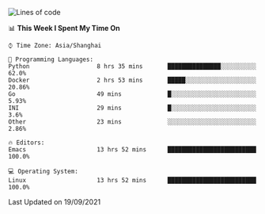 <!--START_SECTION:waka-->
![Lines of code](https://img.shields.io/badge/From%20Hello%20World%20I%27ve%20Written-50141%20lines%20of%20code-blue)

📊 **This Week I Spent My Time On** 

```text
⌚︎ Time Zone: Asia/Shanghai

💬 Programming Languages: 
Python                   8 hrs 35 mins       ███████████████░░░░░░░░░░   62.0% 
Docker                   2 hrs 53 mins       █████░░░░░░░░░░░░░░░░░░░░   20.86% 
Go                       49 mins             █░░░░░░░░░░░░░░░░░░░░░░░░   5.93% 
INI                      29 mins             █░░░░░░░░░░░░░░░░░░░░░░░░   3.6% 
Other                    23 mins             ░░░░░░░░░░░░░░░░░░░░░░░░░   2.86%

🔥 Editors: 
Emacs                    13 hrs 52 mins      █████████████████████████   100.0%

💻 Operating System: 
Linux                    13 hrs 52 mins      █████████████████████████   100.0%

```


 Last Updated on 19/09/2021
<!--END_SECTION:waka-->
